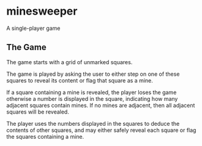 # minesweeper
A single-player game

## The Game
The game starts with a grid of unmarked squares. 

The game is played by asking the user to either step on one of these squares to reveal its content or flag that square as a mine.

If a square containing a mine is revealed, the player loses the game otherwise a number is displayed in the square, indicating how many adjacent squares contain mines. If no mines are adjacent, then all adjacent squares will be revealed.

The player uses the numbers displayed in the squares to deduce the contents of other squares, and may either safely reveal each square or flag the squares containing a mine.
